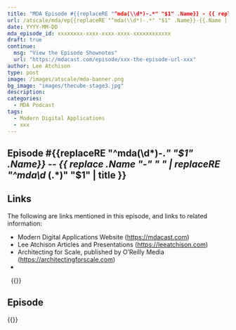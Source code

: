 ```yaml
---
title: "MDA Episode #{{replaceRE "^mda(\\d*)-.*" "$1" .Name}} - {{ replace .Name "-" " " | replaceRE "^mda\\d* (.*)" "$1" | title }}"
url: /atscale/mda/ep{{replaceRE "^mda(\\d*)-.*" "$1" .Name}}-{{.Name | replaceRE "^mda\\d*-(.*)" "$1"}}/
date: YYYY-MM-DD
mda_episode_id: xxxxxxxx-xxxx-xxxx-xxxx-xxxxxxxxxxxx
draft: true
continue:
  msg: "View the Episode Shownotes"
  url: "https://mdacast.com/episode/xxx-the-episode-url-xxx"
author: Lee Atchison
type: post
image: /images/atscale/mda-banner.png
bg_image: "images/thecube-stage3.jpg"
description: 
categories:
  - MDA Podcast
tags:
  - Modern Digital Applications
  - xxx
---
```


## Episode #{{replaceRE "^mda(\\d*)-.*" "$1" .Name}} -- {{ replace .Name "-" " " | replaceRE "^mda\\d* (.*)" "$1" | title }}

<top description>

## Links

The following are links mentioned in this episode, and links to related information:

* Modern Digital Applications Website (https://mdacast.com)
* Lee Atchison Articles and Presentations (https://leeatchison.com)
* Architecting for Scale, published by O’Reilly Media (https://architectingforscale.com)
* <other links>

&nbsp;
{{<mdasubscribe>}}

## Episode

{{<captivate>}}

